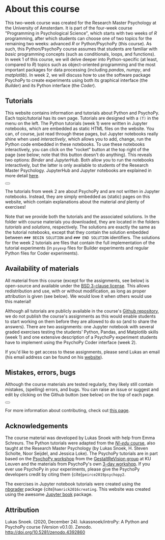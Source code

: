 # About this course
This two-week course was created for the Research Master Psychology at the University of Amsterdam. It is part of the four-week course "Programming in Psychological Science", which starts with two weeks of *R* programming, after which students can choose one of two topics for the remaining two weeks: advanced *R* or Python/PsychoPy (this course). As such, this Python/PsychoPy course assumes that students are familiar with *basic* programming concepts (such as conditionals, loops, and functions). In week 1 of this course, we will delve deeper into Python-specific (at least, compared to *R*) topics such as object-oriented programming and the most important packages for data processing (including *pandas*, *numpy*, and *matplotlib*). In week 2, we will discuss how to use the software package PsychoPy to create experiments using both its graphical interface (the *Builder*) and its Python interface (the *Coder*).

## Tutorials
This website contains information and tutorials about Python and PsychoPy. Each topic/tutorial has its own page. Tutorials are designed with a `(T)` in the menu on the left. The Python tutorials (week 1) were written in Jupyter notebooks, which are embedded as static HTML files on the website. You can, of course, just read through these pages, but Jupyter notebooks really shine when used *interactively*, which allows you to add, change, run the Python code embedded in these notebooks. To use these notebooks interactively, you can click on the "rocket" button at the top right of the page (see below; note that this button doesn't do anything). This reveals two options: *Binder* and *JupyterHub*. Both allow you to run the notebooks interactively, but the latter is only available to students of the Research Master Psychology. JupyterHub and Jupyter notebooks are explained in more detail [here](jupyter.md).

<button id="dropdown-buttons-trigger" class="btn btn-secondary topbarbtn"
    aria-label="Launch interactive content"><i class="fas fa-rocket"></i></button>

The tutorials from week 2 are about PsychoPy and are not written in Jupyter notebooks. Instead, they are simply embedded as (static) pages on this website, which contain explanations about the material *and* plenty of exercises! 

Note that we provide both the tutorials and the associated solutions. In the folder with course materials you downloaded, they are located in the folders *tutorials* and *solutions*, respectively. The solutions are exactly the same as the tutorial notebooks, except that they contain the solution embedded between `### BEGIN SOLUTION` and `### END SOLUTION` identifiers. The solutions for the week 2 tutorials are files that contain the full implementation of the tutorial experiments (in `psyexp` files for Builder experiments and regular Python files for Coder experiments).

## Availability of materials
All material from this course (except for the assignments, see below) is open-source and available under the [BSD 3-clause license](https://github.com/lukassnoek/introPy/blob/master/LICENSE). This allows redistribution and use, with or without modification, as long as proper attribution is given (see below). We would love it when others would use this material!

Although all tutorials are publicly available in the course's [Github repository](https://github.com/lukassnoek/introPy), we do not publish the course's assignments as this would enable students to start working on them before they are allowed to do so (and to share the answers). There are two assignments: one Jupyter notebook with several graded exercises testing the students' Python, Pandas, and Matplotlib skills (week 1) and one extensive description of a PsychoPy experiment students have to implement using the PsychoPy Coder interface (week 2).

If you'd like to get access to these assignments, please send Lukas an email (his email address can be found on his [website](https://lukas-snoek.com/)).

## Mistakes, errors, bugs
Although the course materials are tested regularly, they likely still contain mistakes, (spelling) errors, and bugs. You can raise an issue or suggest and edit by clicking on the Github button (see below) on the top of each page. 

<button id="dropdown-buttons-trigger" class="btn btn-secondary topbarbtn"
        aria-label="Connect with source repository"><i class="fab fa-github"></i></button>

For more information about contributing, check out [this page](../misc/CONTRIBUTING.md).

## Acknowledgements
The course material was developed by Lukas Snoek with help from Emma Schreurs. The Python tutorials were adapted from the [*NI-edu* course](https://neuroimaging-uva.github.io/NI-edu/), also taught at the Research Master Psychology (by Lukas Snoek, H. Steven Scholte, Noor Seijdel, and Jessica Loke). The PsychoPy tutorials are in part based on the [PsychoPy workshop](https://nbviewer.jupyter.org/github/gestaltrevision/python_for_visres/blob/master/index.ipynb) from the [GestaltReVision group](http://gestaltrevision.be/en/) at KU Leuven and the materials from PsychoPy's own [3-day workshop](https://workshops.psychopy.org/3days/materials.html). If you ever use PsychoPy in your experiments, please give the PsychoPy developers credit by citing them {cite}`peirce2019psychopy2`.

The exercises in Jupyter notebook tutorials were created using the [nbgrader](https://nbgrader.readthedocs.io/en/stable/) package {cite}`hamrick2016creating`. This website was created using the awesome [Jupyter book](https://jupyterbook.org/) package.

## Attribution
Lukas Snoek. (2020, December 24). lukassnoek/introPy: A Python and PsychoPy course (Version v0.1.0). Zenodo. http://doi.org/10.5281/zenodo.4392860